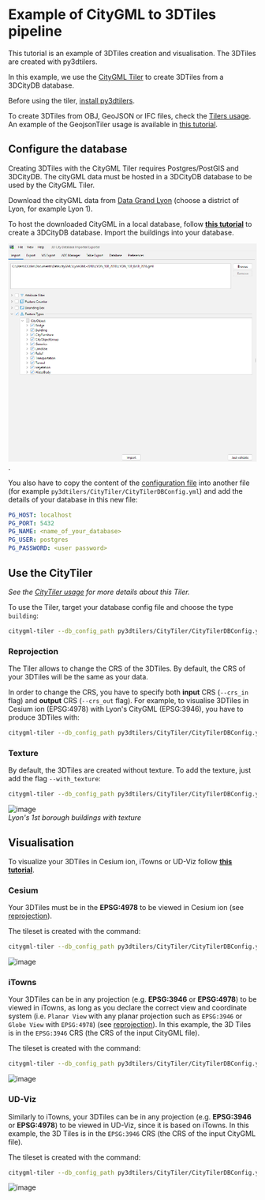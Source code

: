 # Example of CityGML to 3DTiles pipeline

This tutorial is an example of 3DTiles creation and visualisation. The 3DTiles are created with py3dtilers.

In this example, we use the [CityGML Tiler](https://github.com/VCityTeam/py3dtilers/tree/master/py3dtilers/CityTiler) to create 3DTiles from a 3DCityDB database.

Before using the tiler, [install py3dtilers](https://github.com/VCityTeam/py3dtilers#installation-from-sources).

To create 3DTiles from OBJ, GeoJSON or IFC files, check the [Tilers usage](https://github.com/VCityTeam/py3dtilers#usage). An example of the GeojsonTiler usage is available in [this tutorial](geoJSON_to_3DTiles_example.md).

## Configure the database

Creating 3DTiles with the CityGML Tiler requires Postgres/PostGIS and 3DCityDB. The cityGML data must be hosted in a 3DCityDB database to be used by the CityGML Tiler.

Download the cityGML data from [Data Grand Lyon](https://data.grandlyon.com/jeux-de-donnees/maquettes-3d-texturees-2018-communes-metropole-lyon/info) (choose a district of Lyon, for example Lyon 1).

To host the downloaded CityGML in a local database, follow [__this tutorial__](https://github.com/VCityTeam/UD-SV/blob/master/ImplementationKnowHow/PostgreSQL_for_cityGML.md) to create a 3DCityDB database. Import the buildings into your database.

![import_buildings](https://github.com/VCityTeam/UD-Reproducibility/blob/master/Computations/3DTiles/Lyon_Relief_Roads_Buildings_Water/pictures/import_buildings.png).

You also have to copy the content of the [configuration file](https://github.com/VCityTeam/py3dtilers/blob/master/py3dtilers/CityTiler/CityTilerDBConfigReference.yml) into another file (for example `py3dtilers/CityTiler/CityTilerDBConfig.yml`) and add the details of your database in this new file:

```yml
PG_HOST: localhost
PG_PORT: 5432
PG_NAME: <name_of_your_database>
PG_USER: postgres
PG_PASSWORD: <user password>
```

## Use the CityTiler

_See the [CityTiler usage](https://github.com/VCityTeam/py3dtilers/blob/master/py3dtilers/CityTiler/README.md) for more details about this Tiler._

To use the Tiler, target your database config file and choose the type `building`:

```bash
citygml-tiler --db_config_path py3dtilers/CityTiler/CityTilerDBConfig.yml --type building
```

### Reprojection

The Tiler allows to change the CRS of the 3DTiles. By default, the CRS of your 3DTiles will be the same as your data.

In order to change the CRS, you have to specify both __input__ CRS (`--crs_in` flag) and __output__ CRS (`--crs_out` flag). For example, to visualise 3DTiles in Cesium ion (EPSG:4978) with Lyon's CityGML (EPSG:3946), you have to produce 3DTiles with:

```bash
citygml-tiler --db_config_path py3dtilers/CityTiler/CityTilerDBConfig.yml --type building --crs_in EPSG:3946 --crs_out EPSG:4978
```

### Texture

By default, the 3DTiles are created without texture. To add the texture, just add the flag `--with_texture`:

```bash
citygml-tiler --db_config_path py3dtilers/CityTiler/CityTilerDBConfig.yml --type building --with_texture
```

![image](https://user-images.githubusercontent.com/32875283/152002003-921dd838-8b51-4901-bcf0-d5819777bb9c.png)  
_Lyon's 1st borough buildings with texture_

## Visualisation

To visualize your 3DTiles in Cesium ion, iTowns or UD-Viz follow [__this tutorial__](https://github.com/VCityTeam/UD-SV/blob/master/ImplementationKnowHow/Visualize3DTiles.md).

### Cesium

Your 3DTiles must be in the __EPSG:4978__ to be viewed in Cesium ion (see [reprojection](#reprojection)).

The tileset is created with the command:

```bash
citygml-tiler --db_config_path py3dtilers/CityTiler/CityTilerDBConfig.yml --type building --crs_in EPSG:3946 --crs_out EPSG:4978
```

![image](https://user-images.githubusercontent.com/32875283/152802557-6eaa2b1a-ea8f-4ddc-bfb7-6c7545d708e6.png)

### iTowns

Your 3DTiles can be in any projection (e.g. __EPSG:3946__ or __EPSG:4978__) to be viewed in iTowns, as long as you declare the correct view and coordinate system (i.e. `Planar View` with any planar projection such as `EPSG:3946` or `Globe View` with `EPSG:4978`) (see [reprojection](#reprojection)). In this example, the 3D Tiles is in the `EPSG:3946` CRS (the CRS of the input CityGML file).

The tileset is created with the command:

```bash
citygml-tiler --db_config_path py3dtilers/CityTiler/CityTilerDBConfig.yml --type building
```

![image](https://user-images.githubusercontent.com/32875283/152807847-c92c1f41-7cc6-46eb-9478-b006ac9b54cd.png)

### UD-Viz

Similarly to iTowns, your 3DTiles can be in any projection (e.g. __EPSG:3946__ or __EPSG:4978__) to be viewed in UD-Viz, since it is based on iTowns. In this example, the 3D Tiles is in the `EPSG:3946` CRS (the CRS of the input CityGML file).

The tileset is created with the command:

```bash
citygml-tiler --db_config_path py3dtilers/CityTiler/CityTilerDBConfig.yml --type building
```

![image](https://user-images.githubusercontent.com/32875283/152802714-141f0697-3553-4467-b85f-60fb1b7f1312.png)
